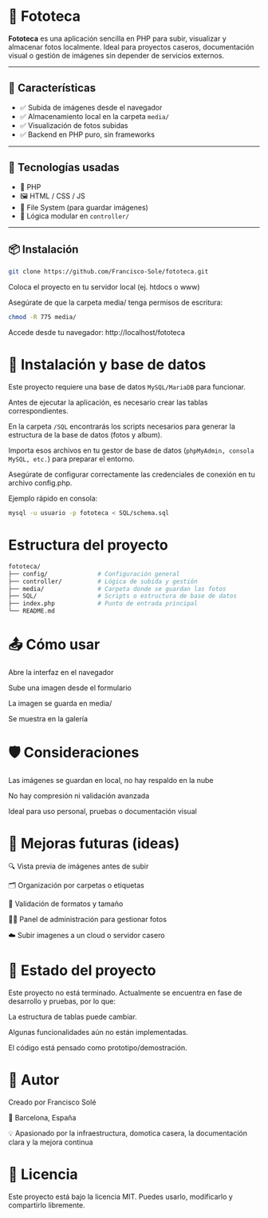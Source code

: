 # 📸 Fototeca

**Fototeca** es una aplicación sencilla en PHP para subir, visualizar y almacenar fotos localmente. Ideal para proyectos caseros, documentación visual o gestión de imágenes sin depender de servicios externos.

---

## 🚀 Características

- ✅ Subida de imágenes desde el navegador
- ✅ Almacenamiento local en la carpeta `media/`
- ✅ Visualización de fotos subidas
- ✅ Backend en PHP puro, sin frameworks

---

## 🧰 Tecnologías usadas

- 🐘 PHP
- 🖼️ HTML / CSS / JS
- 📁 File System (para guardar imágenes)
- 🧠 Lógica modular en `controller/`

---

## 📦 Instalación

```bash
git clone https://github.com/Francisco-Sole/fototeca.git
```

Coloca el proyecto en tu servidor local (ej. htdocs o www)

Asegúrate de que la carpeta media/ tenga permisos de escritura:

```bash
chmod -R 775 media/
```
Accede desde tu navegador:
http://localhost/fototeca

# 📘 Instalación y base de datos
Este proyecto requiere una base de datos ```MySQL/MariaDB``` para funcionar. 

Antes de ejecutar la aplicación, es necesario crear las tablas correspondientes.

En la carpeta ```/SQL``` encontrarás los scripts necesarios para generar la estructura de la base de datos (fotos y album).

Importa esos archivos en tu gestor de base de datos (```phpMyAdmin, consola MySQL, etc.```) para preparar el entorno.

Asegúrate de configurar correctamente las credenciales de conexión en tu archivo config.php.

Ejemplo rápido en consola:

```bash
mysql -u usuario -p fototeca < SQL/schema.sql
```


# Estructura del proyecto
```bash
fototeca/
├── config/              # Configuración general
├── controller/          # Lógica de subida y gestión
├── media/               # Carpeta donde se guardan las fotos
├── SQL/                 # Scripts o estructura de base de datos
├── index.php            # Punto de entrada principal
└── README.md
```

# 📤 Cómo usar
Abre la interfaz en el navegador

Sube una imagen desde el formulario

La imagen se guarda en media/

Se muestra en la galería

# 🛡️ Consideraciones
Las imágenes se guardan en local, no hay respaldo en la nube

No hay compresión ni validación avanzada

Ideal para uso personal, pruebas o documentación visual

# 🌱 Mejoras futuras (ideas)
🔍 Vista previa de imágenes antes de subir

🗂️ Organización por carpetas o etiquetas

🧼 Validación de formatos y tamaño

🧑‍💻 Panel de administración para gestionar fotos

☁️ Subir imagenes a un cloud o servidor casero

# 🚧 Estado del proyecto
Este proyecto no está terminado. Actualmente se encuentra en fase de desarrollo y pruebas, por lo que:

La estructura de tablas puede cambiar.

Algunas funcionalidades aún no están implementadas.

El código está pensado como prototipo/demostración.

# 👤 Autor
Creado por Francisco Solé

📍 Barcelona, España 

💡 Apasionado por la infraestructura, domotica casera, la documentación clara y la mejora continua

# 📘 Licencia
Este proyecto está bajo la licencia MIT. Puedes usarlo, modificarlo y compartirlo libremente.


